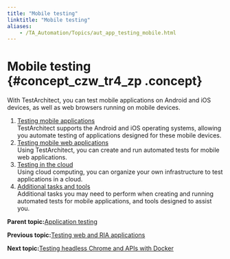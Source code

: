 ```yaml
--- 
title: "Mobile testing"
linktitle: "Mobile testing"
aliases: 
    - /TA_Automation/Topics/aut_app_testing_mobile.html
---
```

# Mobile testing {#concept_czw_tr4_zp .concept}

With TestArchitect, you can test mobile applications on Android and iOS devices, as well as web browsers running on mobile devices.

1.  [Testing mobile applications](../../TA_Automation/Topics/Mobile_automation.html)  
TestArchitect supports the Android and iOS operating systems, allowing you automate testing of applications designed for these mobile devices.
2.  [Testing mobile web applications](../../TA_Automation/Topics/aut_app_testing_mobile_web.html)  
Using TestArchitect, you can create and run automated tests for mobile web applications.
3.  [Testing in the cloud](../../TA_Automation/Topics/aut_app_cloud_testing.html)  
Using cloud computing, you can organize your own infrastructure to test applications in a cloud.
4.  [Additional tasks and tools](../../TA_Automation/Topics/aut_app_testing_mobile_additional_tasks.html)  
Additional tasks you may need to perform when creating and running automated tests for mobile applications, and tools designed to assist you.

**Parent topic:**[Application testing](../../TA_Automation/Topics/aut_app_testing.html)

**Previous topic:**[Testing web and RIA applications](../../TA_Automation/Topics/aut_app_testing_web_RIA.html)

**Next topic:**[Testing headless Chrome and APIs with Docker](../../TA_Automation/Topics/aut_docker.html)

